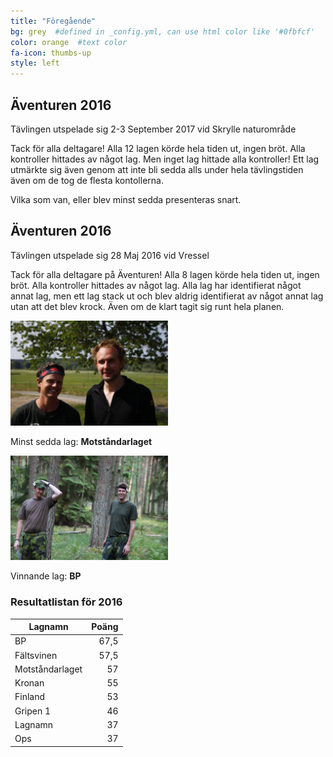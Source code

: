 ```yaml
---
title: "Föregående"
bg: grey  #defined in _config.yml, can use html color like '#0fbfcf'
color: orange  #text color
fa-icon: thumbs-up
style: left
---
```

## Äventuren 2016

Tävlingen utspelade sig 2-3 September 2017 vid Skrylle naturområde

Tack för alla deltagare! Alla 12 lagen körde hela tiden ut, ingen bröt.
Alla kontroller hittades av något lag. Men inget lag hittade alla kontroller!
Ett lag utmärkte sig även genom att inte bli sedda alls under hela tävlingstiden även om de tog de flesta kontollerna.

Vilka som van, eller blev minst sedda presenteras snart.

## Äventuren 2016

Tävlingen utspelade sig 28 Maj 2016 vid Vressel

Tack för alla deltagare på Äventuren! Alla 8 lagen körde hela tiden ut, ingen bröt.
Alla kontroller hittades av något lag. 
Alla lag har identifierat något annat lag, men ett lag stack ut och blev aldrig identifierat av något annat lag utan att det blev krock. Även om de klart tagit sig runt hela planen.

<img src="img/2016-minst_sedda-motstandarlaget.jpg" 
	alt="Minst sedda lag: Motståndarlaget" 
	width="50%" 
	title="Motståndarlaget">

Minst sedda lag: **Motståndarlaget**

<img src="img/2016-vinnare-BP.jpg" 
	alt="Vinnare: BP" 
	width="50%" 
	title="BP">

Vinnande lag: **BP**

### Resultatlistan för 2016

| Lagnamn 			| Poäng |
|-------------------|------:|
| BP				| 67,5 |  
| Fältsvinen 		| 57,5 |
| Motståndarlaget 	| 57 |
| Kronan 			| 55 |
| Finland 			| 53 |
| Gripen 1 			| 46 |
| Lagnamn 			| 37 |
| Ops 				| 37 |

